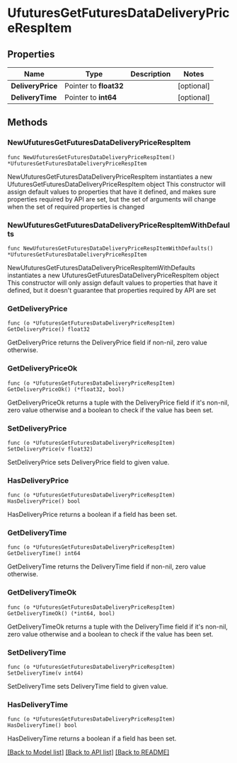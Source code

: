 # UfuturesGetFuturesDataDeliveryPriceRespItem

## Properties

Name | Type | Description | Notes
------------ | ------------- | ------------- | -------------
**DeliveryPrice** | Pointer to **float32** |  | [optional] 
**DeliveryTime** | Pointer to **int64** |  | [optional] 

## Methods

### NewUfuturesGetFuturesDataDeliveryPriceRespItem

`func NewUfuturesGetFuturesDataDeliveryPriceRespItem() *UfuturesGetFuturesDataDeliveryPriceRespItem`

NewUfuturesGetFuturesDataDeliveryPriceRespItem instantiates a new UfuturesGetFuturesDataDeliveryPriceRespItem object
This constructor will assign default values to properties that have it defined,
and makes sure properties required by API are set, but the set of arguments
will change when the set of required properties is changed

### NewUfuturesGetFuturesDataDeliveryPriceRespItemWithDefaults

`func NewUfuturesGetFuturesDataDeliveryPriceRespItemWithDefaults() *UfuturesGetFuturesDataDeliveryPriceRespItem`

NewUfuturesGetFuturesDataDeliveryPriceRespItemWithDefaults instantiates a new UfuturesGetFuturesDataDeliveryPriceRespItem object
This constructor will only assign default values to properties that have it defined,
but it doesn't guarantee that properties required by API are set

### GetDeliveryPrice

`func (o *UfuturesGetFuturesDataDeliveryPriceRespItem) GetDeliveryPrice() float32`

GetDeliveryPrice returns the DeliveryPrice field if non-nil, zero value otherwise.

### GetDeliveryPriceOk

`func (o *UfuturesGetFuturesDataDeliveryPriceRespItem) GetDeliveryPriceOk() (*float32, bool)`

GetDeliveryPriceOk returns a tuple with the DeliveryPrice field if it's non-nil, zero value otherwise
and a boolean to check if the value has been set.

### SetDeliveryPrice

`func (o *UfuturesGetFuturesDataDeliveryPriceRespItem) SetDeliveryPrice(v float32)`

SetDeliveryPrice sets DeliveryPrice field to given value.

### HasDeliveryPrice

`func (o *UfuturesGetFuturesDataDeliveryPriceRespItem) HasDeliveryPrice() bool`

HasDeliveryPrice returns a boolean if a field has been set.

### GetDeliveryTime

`func (o *UfuturesGetFuturesDataDeliveryPriceRespItem) GetDeliveryTime() int64`

GetDeliveryTime returns the DeliveryTime field if non-nil, zero value otherwise.

### GetDeliveryTimeOk

`func (o *UfuturesGetFuturesDataDeliveryPriceRespItem) GetDeliveryTimeOk() (*int64, bool)`

GetDeliveryTimeOk returns a tuple with the DeliveryTime field if it's non-nil, zero value otherwise
and a boolean to check if the value has been set.

### SetDeliveryTime

`func (o *UfuturesGetFuturesDataDeliveryPriceRespItem) SetDeliveryTime(v int64)`

SetDeliveryTime sets DeliveryTime field to given value.

### HasDeliveryTime

`func (o *UfuturesGetFuturesDataDeliveryPriceRespItem) HasDeliveryTime() bool`

HasDeliveryTime returns a boolean if a field has been set.


[[Back to Model list]](../README.md#documentation-for-models) [[Back to API list]](../README.md#documentation-for-api-endpoints) [[Back to README]](../README.md)



